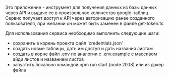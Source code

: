 Это приложение - инструмент для получения данных из базы данных через API и выдаче ее в произвольное количество google-таблиц.
Сервис получает доступ к API через авторизацию ранее созданного пользователя, при желании он может быть заменен в файле get-token.ts

Для использования сервиса необходимо выполнить следующие шаги:

- сохранить в корень проекта файл 'credentials.json'
- создать новые таблицы, дать им доступ и дать названия листам
- создать в корне файл .env по аналогии с .env.example с массивом айди листов и названием листов
- запустить локально командой npm run start (node 20.18) или из докер файла 



